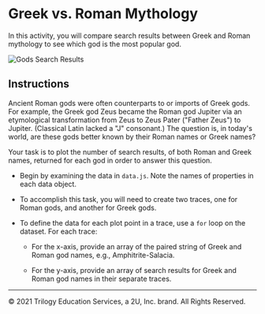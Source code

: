 # Greek vs. Roman Mythology

In this activity, you will compare search results between Greek and Roman mythology to see which god is the most popular god.

![Gods Search Results](Solved/gods.png)

## Instructions

Ancient Roman gods were often counterparts to or imports of Greek gods. For example, the Greek god Zeus became the Roman god Jupiter via an etymological transformation from Zeus to Zeus Pater ("Father Zeus") to Jupiter. (Classical Latin lacked a "J" consonant.) The question is, in today's world, are these gods better known by their Roman names or Greek names?

Your task is to plot the number of search results, of both Roman and Greek names, returned for each god in order to answer this question.

* Begin by examining the data in `data.js`. Note the names of properties in each data object.

* To accomplish this task, you will need to create two traces, one for Roman gods, and another for Greek gods.

* To define the data for each plot point in a trace, use a `for` loop on the dataset. For each trace:

  * For the x-axis, provide an array of the paired string of Greek and Roman god names, e.g., Amphitrite-Salacia.

  * For the y-axis, provide an array of search results for Greek and Roman god names in their separate traces.

---

© 2021 Trilogy Education Services, a 2U, Inc. brand. All Rights Reserved.
